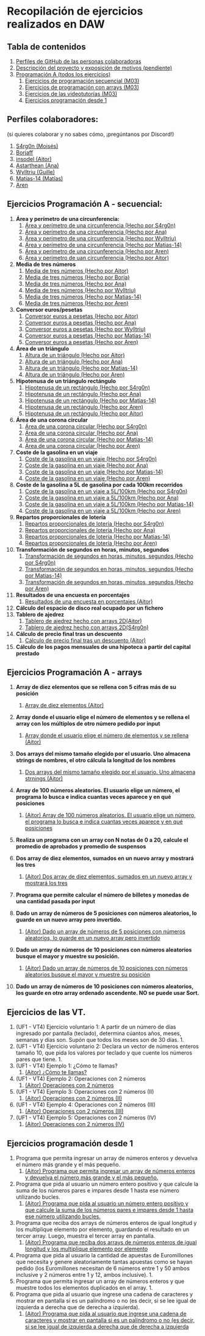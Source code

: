 # Recopilación de ejercicios realizados en DAW


## Tabla de contenidos
1. [Perfiles de GitHub de las personas colaboradoras](#perfiles-colaboradores)
2. [Descripción del proyecto y exposición de motivos (pendiente)](#)
3. [Programación A (todos los ejercicios)](https://github.com/insodel/DAW/tree/main/M03%20-%20PROGRA)
    1. [Ejercicios de programación secuencial (M03)](#ejercicios-programaci%C3%B3n-a---secuencial)
    2. [Ejercicios de programación con arrays (M03)](#ejercicios-programaci%C3%B3n-a---arrays)
    3. [Ejercicios de las videotutorías (M03)](#ejercicios-de-las-vt)
    4. [Ejercicios programación desde 1](#ejercicios-programaci%C3%B3n-desde-1)


## Perfiles colaboradores: 
(si quieres colaborar y no sabes cómo, ¡pregúntanos por Discord!)

1. [S4rg0n (Moisés)](https://github.com/S4rg0n)
2. [Borjaff](https://github.com/Borjaff19)
3. [insodel (Aitor)](https://github.com/insodel)
4. [Astarthean (Ana)](https://github.com/Astarthean)
5. [Wylltriu (Guille)](https://github.com/Wylltriu)
6. [Matias-14 (Matías)](https://github.com/Matias-14)
7. [Aren](https://github.com/Aren1709)

## Ejercicios Programación A - secuencial:

1. **Área y perímetro de una circunferencia:**
    1. [Área y perímetro de una circunferencia (Hecho por S4rg0n)](https://github.com/insodel/DAW/blob/main/M03%20-%20PROGRA/Programacion%20secuencial/archivos%20.cs/1_circunferencia_S4rg0n.cs)
    2. [Área y perímetro de una circunferencia (Hecho por Ana)](https://github.com/insodel/DAW/blob/main/M03%20-%20PROGRA/Programacion%20secuencial/archivos%20.cs/areaperimetroCirculo_Ana.cs)
    3. [Área y perímetro de una circunferencia (Hecho por Wylltriu)](https://github.com/insodel/DAW/blob/main/M03%20-%20PROGRA/Programacion%20secuencial/archivos%20.cs/1_Circumferencia_Wylltriu.cs)
    4. [Área y perímetro de una circunferencia (Hecho por Matias-14)](https://github.com/insodel/DAW/blob/main/M03%20-%20PROGRA/Programacion%20secuencial/archivos%20.cs/ejercicio_1_Matias.cs)
    5. [Área y perímetro de una circunferencia (Hecho por Aren)](https://github.com/insodel/DAW/blob/main/M03%20-%20PROGRA/Programacion%20secuencial/archivos%20.cs/1.%20Calculo%20Area%20y%20Perimetro%20del%20Circulo_Aren.cs)
    6. [Área y perímetro de uan circunferencia (Hecho por Aitor)](https://github.com/insodel/DAW/blob/main/M03%20-%20PROGRA/Programacion%20secuencial/archivos%20.cs/1progSecuencialAitor.cs)
2. **Media de tres números**
    1. [Media de tres números (Hecho por Aitor)](https://github.com/insodel/DAW/blob/main/M03%20-%20PROGRA/Programacion%20secuencial/archivos%20.cs/media-de-tres-num.cs)
    2. [Media de tres números (Hecho por Borja)](https://github.com/insodel/DAW/blob/main/M03%20-%20PROGRA/Programacion%20secuencial/archivos%20.cs/ConversorEurospesetasBorja.cs)
    3. [Media de tres números (Hecho por Ana)](https://github.com/insodel/DAW/blob/main/M03%20-%20PROGRA/Programacion%20secuencial/archivos%20.cs/mediaNumeros_Anna.cs)
    4. [Media de tres números (Hecho por Wylltriu)](https://github.com/insodel/DAW/blob/main/M03%20-%20PROGRA/Programacion%20secuencial/archivos%20.cs/2_Media_3_valores_Wylltriu.cs)
    5. [Media de tres números (Hecho por Matias-14)](https://github.com/insodel/DAW/blob/main/M03%20-%20PROGRA/Programacion%20secuencial/archivos%20.cs/Ejercico_2_Matias.cs)
    6. [Media de tres números (Hecho por Aren)](https://github.com/insodel/DAW/blob/main/M03%20-%20PROGRA/Programacion%20secuencial/archivos%20.cs/2.%20Media%20de%20varios%20numeros_Aren.cs)
3. **Conversor euros/pesetas**
    1. [Conversor euros a pesetas (Hecho por Aitor)](https://github.com/insodel/DAW/blob/main/M03%20-%20PROGRA/Programacion%20secuencial/archivos%20.cs/conversor-euro-pesetas.cs)
    2. [Conversor euros a pesetas (Hecho por Ana)](https://github.com/insodel/DAW/blob/main/M03%20-%20PROGRA/Programacion%20secuencial/archivos%20.cs/eurosPesetas_Ana.cs)
    3. [Conversor euros a pesetas (Hecho por Wylltriu)](https://github.com/insodel/DAW/blob/main/M03%20-%20PROGRA/Programacion%20secuencial/archivos%20.cs/3_Conversor_euro_pesetas_Wylltriu.cs)
    4. [Conversor euros a pesetas (Hecho por Matias-14)](https://github.com/insodel/DAW/blob/main/M03%20-%20PROGRA/Programacion%20secuencial/archivos%20.cs/Ejercicio_3_Matias.cs)
    5. [Conversor euros a pesetas (Hecho por Aren)](https://github.com/insodel/DAW/blob/main/M03%20-%20PROGRA/Programacion%20secuencial/archivos%20.cs/3.%20De%20euros%20a%20Pesetas_Aren.cs)
4. **Área de un triángulo**
    1. [Altura de un triángulo (Hecho por Aitor)](https://github.com/insodel/DAW/blob/main/M03%20-%20PROGRA/Programacion%20secuencial/archivos%20.cs/area-triangulo.cs)
    2. [Altura de un triángulo (Hecho por Ana)](https://github.com/insodel/DAW/blob/main/M03%20-%20PROGRA/Programacion%20secuencial/archivos%20.cs/areaTriangulo_Ana.cs)
    3. [Altura de un triángulo (Hecho por Matias-14)](https://github.com/insodel/DAW/blob/main/M03%20-%20PROGRA/Programacion%20secuencial/archivos%20.cs/Ejercicio_4_Matias.cs)
    4. [Altura de un triángulo (Hecho por Aren)](https://github.com/insodel/DAW/blob/main/M03%20-%20PROGRA/Programacion%20secuencial/archivos%20.cs/4.%20Area%20de%20Triangulo_Aren.cs)
5. **Hipotenusa de un triángulo rectángulo**
    1. [Hipotenusa de un rectángulo (Hecho por S4rg0n)](https://github.com/insodel/DAW/blob/main/M03%20-%20PROGRA/Programacion%20secuencial/archivos%20.cs/5_pitagoras_S4rg0n.cs)
    2. [Hipotenusa de un rectángulo (Hecho por Ana)](https://github.com/insodel/DAW/blob/main/M03%20-%20PROGRA/Programacion%20secuencial/archivos%20.cs/hipotenusaTriangulo_Ana.cs)
    3. [Hipotenusa de un rectángulo (Hecho por Matias-14)](https://github.com/insodel/DAW/blob/main/M03%20-%20PROGRA/Programacion%20secuencial/archivos%20.cs/Ejercicio_5_Matias.cs)
    4. [Hipotenusa de un rectángulo (Hecho por Aren)](https://github.com/insodel/DAW/blob/main/M03%20-%20PROGRA/Programacion%20secuencial/archivos%20.cs/5.%20Hipotenusa%20Rectangulo_Aren.cs)
    5. [Hipotenusa de un rectángulo (Hecho por Aitor)](https://github.com/insodel/DAW/blob/main/M03%20-%20PROGRA/Programacion%20secuencial/archivos%20.cs/5progSecuencialAitor.cs)
6. **Área de una corona circular**
    1. [Área de una corona circular (Hecho por S4rg0n)](https://github.com/insodel/DAW/blob/main/M03%20-%20PROGRA/Programacion%20secuencial/archivos%20.cs/6_corona_S4rg0n.cs)
    2. [Área de una corona circular (Hecho por Ana)](https://github.com/insodel/DAW/blob/main/M03%20-%20PROGRA/Programacion%20secuencial/archivos%20.cs/coronaCircular_Ana.cs)
    3. [Área de una corona circular (Hecho por Matias-14)](https://github.com/insodel/DAW/blob/main/M03%20-%20PROGRA/Programacion%20secuencial/archivos%20.cs/Ejercicio_6_Matias.cs)
    4. [Área de una corona circular (Hecho por Aren)](https://github.com/insodel/DAW/blob/main/M03%20-%20PROGRA/Programacion%20secuencial/archivos%20.cs/6.%20Area%20de%20Corona_Aren.cs)
7. **Coste de la gasolina en un viaje**
    1. [Coste de la gasolina en un viaje (Hecho por S4rg0n)](https://github.com/insodel/DAW/blob/main/M03%20-%20PROGRA/Programacion%20secuencial/archivos%20.cs/7_coste_viaje_S4rg0n.cs)
    2. [Coste de la gasolina en un viaje (Hecho por Ana)](https://github.com/insodel/DAW/blob/main/M03%20-%20PROGRA/Programacion%20secuencial/archivos%20.cs/consumoCoche_Ana.cs)
    3. [Coste de la gasolina en un viaje (Hecho por Matias-14)](https://github.com/insodel/DAW/blob/main/M03%20-%20PROGRA/Programacion%20secuencial/archivos%20.cs/Ejercicio_7_Matias.cs)
    4. [Coste de la gasolina en un viaje (Hecho por Aren)](https://github.com/insodel/DAW/blob/main/M03%20-%20PROGRA/Programacion%20secuencial/archivos%20.cs/7.%20Calculo%20de%20Consumo%20Kilometros_Aren.cs)
8. **Coste de la gasolina a 5L de gasolina por cada 100km recorridos**
    1. [Coste de la gasolina en un viaje a 5L/100km (Hecho por S4rg0n)](https://github.com/insodel/DAW/blob/main/M03%20-%20PROGRA/Programacion%20secuencial/archivos%20.cs/8_viaje5litros_S4rg0n.cs)
    2. [Coste de la gasolina en un viaje a 5L/100km (Hecho por Ana)](https://github.com/insodel/DAW/blob/main/M03%20-%20PROGRA/Programacion%20secuencial/archivos%20.cs/consumoCoche2.cs)
    3. [Coste de la gasolina en un viaje a 5L/100km (Hecho por Matias-14)](https://github.com/insodel/DAW/blob/main/M03%20-%20PROGRA/Programacion%20secuencial/archivos%20.cs/Ejercicio_8_Matias.cs)
    4. [Coste de la gasolina en un viaje a 5L/100km (Hecho por Aren)](https://github.com/insodel/DAW/blob/main/M03%20-%20PROGRA/Programacion%20secuencial/archivos%20.cs/8.%20Calculo%20Consumo%20KM%20Fijo_Aren.cs)
9. **Repartos proporcionales de lotería**
    1. [Repartos proporcionales de lotería (Hecho por S4rg0n)](https://github.com/insodel/DAW/blob/main/M03%20-%20PROGRA/Programacion%20secuencial/archivos%20.cs/9_Reparto_loteria_S4rg0n.cs)
    2. [Repartos proporcionales de lotería (Hecho por Ana)](https://github.com/insodel/DAW/blob/main/M03%20-%20PROGRA/Programacion%20secuencial/archivos%20.cs/sorteoLoteria_Ana.cs)
    3. [Repartos proporcionales de lotería (Hecho por Matias-14)](https://github.com/insodel/DAW/blob/main/M03%20-%20PROGRA/Programacion%20secuencial/archivos%20.cs/Ejercicio_9_Matias.cs)
    4. [Repartos proporcionales de lotería (Hecho por Aren)](https://github.com/insodel/DAW/blob/main/M03%20-%20PROGRA/Programacion%20secuencial/archivos%20.cs/9.%20Loteria%20Directamente%20Proporcional_Aren.cs)
10. **Transformación de segundos en horas, minutos, segundos**
    1. [Transformación de segundos en horas, minutos, segundos (Hecho por S4rg0n)](https://github.com/insodel/DAW/blob/main/M03%20-%20PROGRA/Programacion%20secuencial/archivos%20.cs/10_TransformacionTienpo.cs)
    2. [Transformación de segundos en horas, minutos, segundos (Hecho por Matias-14)](https://github.com/insodel/DAW/blob/main/M03%20-%20PROGRA/Programacion%20secuencial/archivos%20.cs/Ejercicio_10_Matias.cs)
    3. [Transformación de segundos en horas, minutos, segundos (Hecho por Aren)](https://github.com/insodel/DAW/blob/main/M03%20-%20PROGRA/Programacion%20secuencial/archivos%20.cs/10.%20Segundos%20en%20Dias%2Choras.._Aren.cs)
11. **Resultados de una encuesta en porcentajes**
    1. [Resultados de una encuesta en porcentajes (Aitor)](https://github.com/insodel/DAW/blob/main/M03%20-%20PROGRA/Programacion%20secuencial/archivos%20.cs/programacionsecAitorej11.cs)
12. **Cálculo del espacio de disco real ocupado por un fichero**
13. **Tablero de ajedrez**
    1. [Tablero de ajedrez hecho con arrays 2D(Aitor)](https://github.com/insodel/DAW/blob/main/M03%20-%20PROGRA/Programacion%20secuencial/archivos%20.cs/progamacionsecAitor13.cs)
    2. [Tablero de ajedrez hecho con arrays 2D(S4rg0n)](https://github.com/insodel/DAW/blob/main/M03%20-%20PROGRA/Programacion%20secuencial/archivos%20.cs/13_Ajedrez.cs)
14. **Cálculo de precio final tras un descuento**
    1. [Cálculo de precio final tras un descuento (Aitor)](https://github.com/insodel/DAW/blob/main/M03%20-%20PROGRA/Programacion%20secuencial/archivos%20.cs/progamacionsecAitor14.cs)
15. **Cálculo de los pagos mensuales de una hipoteca a partir del capital prestado**


## Ejercicios Programación A - arrays

1. **Array de diez elementos que se rellena con 5 cifras más de su posición**
    1. [Array de diez elementos (Aitor)](https://github.com/insodel/DAW/blob/main/M03%20-%20PROGRA/Programaci%C3%B3n%20de%20arrays/archivos%20.cs/arrays-6-aitor.cs)
    
2. **Array donde el usuario elige el número de elementos y se rellena el array con los múltiplos de otro número pedido por input**
    1. [Array donde el usuario elige el número de elementos y se rellena (Aitor)](https://github.com/insodel/DAW/blob/main/M03%20-%20PROGRA/Programaci%C3%B3n%20de%20arrays/archivos%20.cs/progamacionarraysAitor2.cs)
    
3. **Dos arrays del mismo tamaño elegido por el usuario. Uno almacena strings de nombres, el otro cálcula la longitud de los nombres**
    1. [Dos arrays del mismo tamaño elegido por el usuario. Uno almacena strnings (Aitor)](https://github.com/insodel/DAW/blob/main/M03%20-%20PROGRA/Programaci%C3%B3n%20de%20arrays/archivos%20.cs/arrays3aitor.cs)
    
4. **Array de 100 números aleatorios. El usuario elige un número, el programa lo busca e indica cuantas veces aparece y en qué posiciones**
    1. [(Aitor) Array de 100 números aleatorios. El usuario elige un número, el programa lo busca e indica cuantas veces aparece y en qué posiciones](https://github.com/insodel/DAW/blob/main/M03%20-%20PROGRA/Programaci%C3%B3n%20de%20arrays/archivos%20.cs/4arraysAitor.cs)
    
5. **Realiza un programa con un array con N notas de 0 a 20, calcule el promedio de aprobados y promedio de suspensos**

6. **Dos array de diez elementos, sumados en un nuevo array y mostrará los tres**
    1. [(Aitor) Dos array de diez elementos, sumados en un nuevo array y mostrará los tres](https://github.com/insodel/DAW/blob/main/M03%20-%20PROGRA/Programaci%C3%B3n%20de%20arrays/archivos%20.cs/6arraysAitor.cs)
    
7. **Programa que permite calcular el número de billetes y monedas de una cantidad pasada por input**

8. **Dado un array de números de 5 posiciones con números aleatorios, lo guarde en un nuevo array pero invertido.**
    1. [(Aitor) Dado un array de números de 5 posiciones con números aleatorios, lo guarde en un nuevo array pero invertido](https://github.com/insodel/DAW/blob/main/M03%20-%20PROGRA/Programaci%C3%B3n%20de%20arrays/archivos%20.cs/8arrays.cs)
9. **Dado un array de números de 10 posiciones con números aleatorios busque el mayor y muestre su posición.**
    1. [(Aitor) Dado un array de números de 10 posiciones con números aleatorios busque el mayor y muestre su posición](https://github.com/insodel/DAW/blob/main/M03%20-%20PROGRA/Programaci%C3%B3n%20de%20arrays/archivos%20.cs/9arraysAItor.cs)
    
10. **Dado un array de números de 10 posiciones con números aleatorios, los guarde en otro array ordenado ascendente. NO se puede usar Sort.**


## Ejercicios de las VT.

1. (UF1 - VT4) Ejercicio voluntario 1: A partir de un número de días ingresado por pantalla (teclado), determina cúantos años, meses, semanas y días son. Supón que todos los meses son de 30 días.
    1.
2. (UF1 - VT4) Ejercicio voluntario 2: Declara un vector de números enteros tamaño 10, que pida los valores por teclado y que cuente los números pares que tiene.
    1.
3. (UF1 - VT4) Ejemplo 1: ¿Cómo te llamas?
    1. [(Aitor) ¿Cómo te llamas?](https://github.com/insodel/DAW/blob/main/M03%20-%20PROGRA/Otros/archivos%20.cs/AitorComoTeLlamas.cs)
4. (UF1 - VT4) Ejemplo 2: Operaciones con 2 números
    1. [(Aitor) Operaciones con 2 números](https://github.com/insodel/DAW/blob/main/M03%20-%20PROGRA/Otros/archivos%20.cs/AitorNumeros1.cs)
5. (UF1 - VT4) Ejemplo 3: Operaciones con 2 números (II)
    1. [(Aitor) Operaciones con 2 números (II)](https://github.com/insodel/DAW/blob/main/M03%20-%20PROGRA/Otros/archivos%20.cs/AitorNumeros2.cs)
6. (UF1 - VT4) Ejemplo 4: Operaciones con 2 números (III)
    1. [(Aitor) Operaciones con 2 números (III)](https://github.com/insodel/DAW/blob/main/M03%20-%20PROGRA/Otros/archivos%20.cs/AitorNumeros3.cs)
7. (UF1 - VT4) Ejemplo 5: Operaciones con 2 números (IV)
    1. [(Aitor) Operaciones con 2 números (IV)](https://github.com/insodel/DAW/blob/main/M03%20-%20PROGRA/Otros/archivos%20.cs/AitorNumeros4.cs)


## Ejercicios programación desde 1

1. Programa que permita ingresar un array de números enteros y devuelva el número más grande y el más pequeño.
    1. [(Aitor) Programa que permita ingresar un array de números enteros y devuelva el número más grande y el más pequeño.](https://github.com/insodel/DAW/blob/main/M03%20-%20PROGRA/Ejercicios%20programaci%C3%B3n%20desde%201/archivos%20.cs/1AitorProgramacionDesde1.cs)
2. Programa que pida al usuario un número entero positivo y que calcule la suma de los números pares e impares desde 1 hasta ese número utilizando bucles.
    1. [(Aitor) Programa que pida al usuario un número entero positivo y que calcule la suma de los números pares e impares desde 1 hasta ese número utilizando bucles.](https://github.com/insodel/DAW/blob/main/M03%20-%20PROGRA/Ejercicios%20programaci%C3%B3n%20desde%201/archivos%20.cs/2AitorProgramacionDesde1.cs)
3. Programa que reciba dos arrays de números enteros de igual longitud y los multiplique elemento por elemento, guardando el resultado en un tercer array. Luego, muestra el tercer array en pantalla.
    1. [(Aitor) Programa que reciba dos arrays de números enteros de igual longitud y los multiplique elemento por elemento](https://github.com/insodel/DAW/blob/main/M03%20-%20PROGRA/Ejercicios%20programaci%C3%B3n%20desde%201/archivos%20.cs/3AitorProgramacionDesde1.cs)
4. Programa que pida al usuario la cantidad de apuestas de Euromillones que necesita y genere aleatoriamente tantas apuestas como se hayan pedido (los Euromillones necesitan de 6 números entre 1 y 50 ambos inclusive y 2 números entre 1 y 12, ambos inclusive).
    1.
5. Programa que permita ingresar un array de números enteros y que muestre todos los elementos duplicados en el array.
    1.
6. Programa que pida al usuario que ingrese una cadena de caracteres y mostrar en pantalla si es un palíndromo o no (es decir, si se lee igual de izquierda a derecha que de derecha a izquierda).
    1. [(Aitor) Programa que pida al usuario que ingrese una cadena de caracteres y mostrar en pantalla si es un palíndromo o no (es decir, si se lee igual de izquierda a derecha que de derecha a izquierda](https://github.com/insodel/DAW/blob/main/M03%20-%20PROGRA/Ejercicios%20programaci%C3%B3n%20desde%201/archivos%20.cs/Aitor6ProgramacionDesde1.cs)
